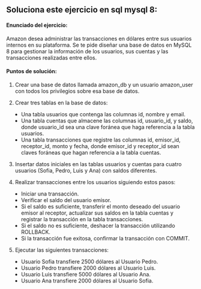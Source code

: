 ## Soluciona este ejercicio en sql mysql 8: 

#### Enunciado del ejercicio:

Amazon desea administrar las transacciones en dólares entre sus usuarios internos en su plataforma. Se te pide diseñar una base de datos en MySQL 8 para gestionar la información de los usuarios, sus cuentas y las transacciones realizadas entre ellos.

#### Puntos de solución:

1. Crear una base de datos llamada amazon_db y un usuario amazon_user con todos los privilegios sobre esa base de datos.

2. Crear tres tablas en la base de datos:
  <ul style='margin-left: 1rem;'>
    <li>Una tabla usuarios que contenga las columnas id, nombre y email.</li>
    <li>Una tabla cuentas que almacene las columnas id, usuario_id, y saldo, donde usuario_id sea una clave foránea que haga referencia a la tabla usuarios.</li>
    <li>Una tabla transacciones que registre las columnas id, emisor_id, receptor_id, monto y fecha, donde emisor_id y receptor_id sean claves foráneas que hagan referencia a la tabla cuentas.</li>
  </ul>

3. Insertar datos iniciales en las tablas usuarios y cuentas para cuatro usuarios (Sofia, Pedro, Luis y Ana) con saldos diferentes.

4. Realizar transacciones entre los usuarios siguiendo estos pasos:

  <ul style='margin-left: 1rem;'>
    <li>Iniciar una transacción.</li>
    <li>Verificar el saldo del usuario emisor.</li>
    <li>Si el saldo es suficiente, transferir el monto deseado del usuario emisor al receptor, actualizar sus saldos en la tabla cuentas y registrar la transacción en la tabla transacciones.</li>
    <li>Si el saldo no es suficiente, deshacer la transacción utilizando ROLLBACK.</li>
    <li>Si la transacción fue exitosa, confirmar la transacción con COMMIT.</li>
  </ul>
 

5. Ejecutar las siguientes transacciones:

  <ul style='margin-left: 1rem;'>
    <li>Usuario Sofia transfiere 2500 dólares al Usuario Pedro.</li>
    <li>Usuario Pedro transfiere 2000 dólares al Usuario Luis.</li>
    <li>Usuario Luis transfiere 5000 dólares al Usuario Ana.</li>
    <li>Usuario Ana transfiere 2000 dólares al Usuario Sofia.</li>
  </ul>

